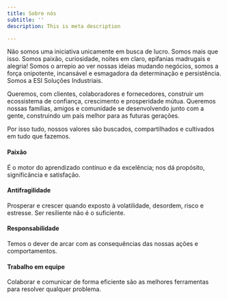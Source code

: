```yaml
---
title: Sobre nós
subtitle: ''
description: This is meta description

---
```

Não somos uma iniciativa unicamente em busca de lucro. Somos mais que isso. Somos paixão, curiosidade, noites em claro, epifanias madrugais e alegria! Somos o arrepio ao ver nossas ideias mudando negócios, somos a força onipotente, incansável e esmagadora da determinação e persistência. Somos a ESI Soluções Industriais.

Queremos, com clientes, colaboradores e fornecedores, construir um ecossistema de confiança, crescimento e prosperidade mútua. Queremos nossas famílias, amigos e comunidade se desenvolvendo junto com a gente, construindo um país melhor para as futuras gerações.

Por isso tudo, nossos valores são buscados, compartilhados e cultivados em tudo que fazemos.

#### Paixão

É o motor do aprendizado contínuo e da excelência; nos dá propósito, significância e satisfação.

#### Antifragilidade

Prosperar e crescer quando exposto à volatilidade, desordem, risco e estresse. Ser resiliente não é o suficiente.

#### Responsabilidade

Temos o dever de arcar com as consequências das nossas ações e comportamentos.

#### Trabalho em equipe

Colaborar e comunicar de forma eficiente são as melhores ferramentas para resolver qualquer problema.